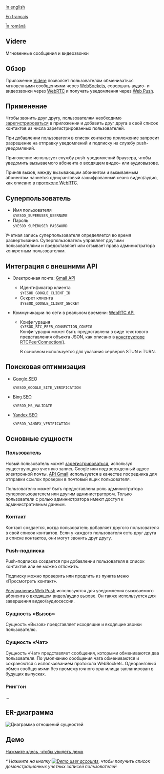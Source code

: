 
[In english](https://github.com/ciukstar/videre/blob/master/README.md)  

[En français](https://github.com/ciukstar/videre/blob/master/README.fr.md)  

[În română](https://github.com/ciukstar/videre/blob/master/README.ro.md)

## Videre
Мгновенные сообщения и видеозвонки

## Обзор
Приложение [Videre](https://videreru-2pg7fq7tgq-de.a.run.app) позволяет пользователям обмениваться мгновенными сообщениями через [WebSockets](https://developer.mozilla.org/ru/docs/Web/API/WebSockets_API), совершать аудио- и видеозвонки через [WebRTC](https://developer.mozilla.org/ru/docs/Web/API/WebRTC_API) и получать уведомления через [Web Push](https://developer.mozilla.org/ru/docs/Web/API/Push_API).

## Применение
Чтобы звонить друг другу, пользователям необходимо [зарегистрироваться](https://videreru-2pg7fq7tgq-de.a.run.app/auth/login) в приложении и добавить друг друга в свой список контактов из числа зарегистрированных пользователей.

При добавлении пользователя в список контактов приложение запросит разрешение на отправку уведомлений и подписку на службу push-уведомлений.

Приложение использует службу push-уведомлений браузера, чтобы уведомить вызываемого абонента о входящем видео- или аудиовызове.

Приняв вызов, между вызывающим абонентом и вызываемым абонентом начнется одноранговый зашифрованный сеанс видео/аудио, как описано в [протоколе WebRTC](https://www.w3.org/TR/webrtc/).

## Суперпользователь

* Имя пользователя  
  ```$YESOD_SUPERUSER_USERNAME```
* Пароль  
  ```$YESOD_SUPERUSER_PASSWORD```
  
Учетная запись суперпользователя определяется во время развертывания. Суперпользователь управляет другими пользователями и предоставляет или отзывает права администратора конкретным пользователям.

## Интеграция с внешними API

* Электронная почта: [Gmail API](https://developers.google.com/gmail/api/guides?hl=ru)  

  * Идентификатор клиента  
    ```$YESOD_GOOGLE_CLIENT_ID```
  * Секрет клиента  
    ```$YESOD_GOOGLE_CLIENT_SECRET```

* Коммуникации по сети в реальном времени: [WebRTC API](https://developer.mozilla.org/ru/docs/Web/API/WebRTC_API)  

  * Конфигурация  
    ```$YESOD_RTC_PEER_CONNECTION_CONFIG```  
    Конфигурация может быть предоставлена в виде текстового представления объекта JSON, как описано в [конструкторе RTCPeerConnection()](https://developer.mozilla.org/ru/docs/Web/API/RTCPeerConnection/RTCPeerConnection).  

    В основном используется для указания серверов STUN и TURN.

## Поисковая оптимизация

* [Google SEO](https://search.google.com/search-console)

  ```$YESOD_GOOGLE_SITE_VERIFICATION```
  
* [Bing SEO](https://www.bing.com/webmasters)

  ```$YESOD_MS_VALIDATE```
  
* [Yandex SEO](https://webmaster.yandex.com/welcome)

  ```$YESOD_YANDEX_VERIFICATION```

## Основные сущности

### Пользователь
Новый пользователь может [зарегистрироваться](https://videreru-2pg7fq7tgq-de.a.run.app/auth/login), используя существующую учетную запись Google или подтвержденный адрес электронной почты. [API Gmail](https://developers.google.com/gmail/api/guides?hl=ru) используется в качестве посредника для отправки ссылок проверки в почтовый ящик пользователя.

Пользователю может быть предоставлена роль администратора суперпользователем или другим администратором. Только пользователи с ролью администратора имеют доступ к административным данным.

### Контакт
Контакт создается, когда пользователь добавляет другого пользователя в свой список контактов. Если у каждого пользователя есть друг друга в списке контактов, они могут звонить друг другу.

### Push-подписка
Push-подписка создается при добавлении пользователя в список контактов или ее можно отложить.

Подписку можно проверить или продлить из пункта меню «Просмотреть контакт».

[Уведомления Web Push](https://developer.mozilla.org/ru/docs/Web/API/Push_API) используются для уведомления вызываемого абонента о входящем видео/аудио вызове. Он также используется для завершения видео/аудиосессии.

### Сущность «Вызов»
Сущность «Вызов» представляет исходящие и входящие звонки пользователю.

### Сущность «Чат»
Сущность «Чат» представляет сообщения, которыми обмениваются два пользователя. По умолчанию сообщения чата обмениваются и сохраняются с использованием протокола WebSockets. Одноранговый обмен сообщениями без промежуточного хранилища запланирован в будущих выпусках.

### Рингтон
...

## ER-диаграмма

![Диаграмма отношений сущностей](static/img/ERD_Videre.svg)

## Демо

[Нажмите здесь, чтобы увидеть демо](https://videreru-2pg7fq7tgq-de.a.run.app)

_* Нажмите на кнопку [![Demo user accounts](demo/button-demo-accounts.png)](https://videreru-2pg7fq7tgq-de.a.run.app/auth/login), чтобы получить список демонстрационных учетных записей пользователей_
